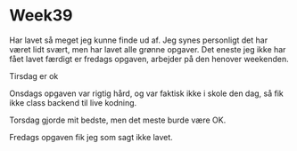 # Week39

Har lavet så meget jeg kunne finde ud af. Jeg synes personligt det har været lidt svært, men har lavet alle grønne opgaver. 
Det eneste jeg ikke har fået lavet færdigt er fredags opgaven, arbejder på den henover weekenden. 

Tirsdag er ok

Onsdags opgaven var rigtig hård, og var faktisk ikke i skole den dag, så fik ikke class backend til live kodning. 

Torsdag gjorde mit bedste, men det meste burde være OK. 

Fredags opgaven fik jeg som sagt ikke lavet. 


